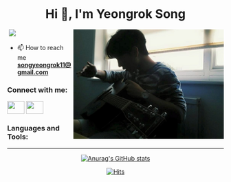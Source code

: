 <h1 align="center">Hi 👋, I'm Yeongrok Song</h1>
<img align="right" alt="" width="350" src="https://github.com/crescentfull/intro/blob/main/1.jpg?raw=true"/>

<p align="left"> <img src="https://komarev.com/ghpvc/?username=crescentfull&label=Profile%20views&color=0e75b6&style=flat" alt="" /> 
<a href="https://github.com/crescentfull"><img src="https://img.shields.io/github/followers/crescentfull?label=Follow&style=social"/></a>
</p>

- 📫 How to reach me **songyeongrok11@gmail.com**

<h3 align="left">Connect with me:</h3>
<p align="left">
<a href="https://instagram.com/306_song" target="blank"><img align="center" src="https://raw.githubusercontent.com/rahuldkjain/github-profile-readme-generator/master/src/images/icons/Social/instagram.svg" alt="" height="30" width="40" /></a>
<a href="https://velog.io/@sicksong" target="blank"><img align="center" src="https://raw.githubusercontent.com/rahuldkjain/github-profile-readme-generator/master/src/images/icons/Social/medium.svg" alt="" height="30" width="40" /></a>
</p>

<h3 align="left">Languages and Tools:</h3>
<p align="left"> </p>


<div align="center">
  
---
[![Anurag's GitHub stats](https://github-readme-stats.vercel.app/api?username=crescentfull&show_icons=true&include_all_commits=true)](https://github.com/anuraghazra/github-readme-stats)



[![Hits](https://hits.seeyoufarm.com/api/count/incr/badge.svg?url=https%3A%2F%2Fgithub.com%2Fcrescentfull&count_bg=%2379C83D&title_bg=%23555555&icon=&icon_color=%23E7E7E7&title=hits&edge_flat=false)](https://hits.seeyoufarm.com)


</div>
